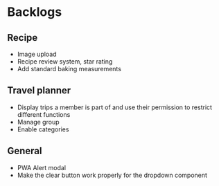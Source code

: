 # Backlogs

## Recipe

- Image upload
- Recipe review system, star rating
- Add standard baking measurements

## Travel planner

- Display trips a member is part of and use their permission to restrict different functions
- Manage group
- Enable categories

## General

- PWA Alert modal
- Make the clear button work properly for the dropdown component
